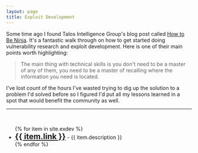 ```yaml
---
layout: page
title: Exploit Development
---
```


Some time ago I found Talos Intelligence Group's blog post called [How to Be Ninja](https://blog.talosintelligence.com/2009/07/how-do-i-become-ninja.html). It's a fantastic walk through on how to get started doing vulnerability research and exploit development. Here is one of their main points worth highlighting:

> The main thing with technical skills is you don't need to be a master of any of them, you need to be a master of recalling where the information you need is located.

I've lost count of the hours I've wasted trying to dig up the solution to a problem I'd solved before so I figured I'd put all my lessons learned in a spot that would benefit the community as well.
<hr>
<br>

<ul>
{% for item in site.exdev %}
  <li><h2 style="display:inline"><a class="header_link" href="{{ item.url }}">{{ item.link }}</a></h2><p style="display:inline"> - {{ item.description }}</p></li>
{% endfor %}
</ul>
